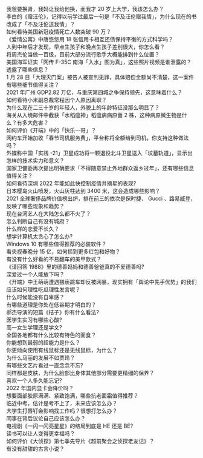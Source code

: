 我爸要换肾，我妈让我给他换，而我才 20 岁上大学，我该怎么办？  
李白的《赠汪伦》，记得以前学过最后一句是「不及汪伦赠我情」，为什么现在的书改成了「不及汪伦送我情」？  
如何看待美国新冠疫情死亡人数突破 90 万？  
《爱情公寓》中唐悠悠用 18 张信用卡相互还债保持平衡的方式科学吗？  
人到中年后才发现，早点生孩子和晚点生孩子差别很大，你怎么看？  
将周杰伦当做一百级，目前大部分流行歌手大概能排到什么位置？  
美国海军证实「网传 F-35C 南海「入水」图为真」，这些照片视频是谁泄露的？透露了哪些信息？  
1 月 28 日「大理灭门案」被告人被宣判无罪，具体赔偿金额尚不清楚，这一案件有哪些细节值得关注？  
2021 年广州 GDP2.82 万亿，与重庆第四城之争保持领先，这意味着什么？  
如何看待小米副总裁常程因个人原因离职？  
为什么现在二三十岁的年轻人，外貌上的年龄特征没那么明显了？  
海关从入境邮件中截获「水稻瘟神」稻瘟病病原菌 2 株，这种病原微生物是什么？有多大危害？  
如何评价《开端》中的「快乐一哥」？  
网约车开始加收「春节司机服务费」，平台称将全额给到司机，你支持这种做法吗？  
外媒称中国「实践 -21」卫星成功将一颗退役北斗卫星送入「坟墓轨道」，显示出怎样的技术实力和意义？  
国家卫健委再次提出明确要求「不得随意禁止外地群众返乡过年」，还有哪些信息值得关注？  
如何看待深圳 2022 年能如此快控制疫情并摘星的表现?  
日本樱岛火山喷发，火山灰柱达到 3400 米，这会造成哪些影响？  
2021 全球奢侈品牌价值榜出炉，排在前三的依次是保时捷、 Gucci 、路易威登，反映了哪些现象和趋势？  
现在台湾艺人在大陆怎么都不火了？  
怎么判断自己有没有城府？  
什么样的恋爱不长久？  
想学计算机太贪心了怎么办?  
Windows 10 有哪些值得推荐的必装软件？  
看央视春晚分 15 亿，如何摇到更多红包和好物？  
有没有什么好看的不易翻车的美甲款式？  
《请回答 1988》里的德善妈妈和德善爸爸真的不爱德善吗?  
深爱过一个人能放下吗？  
《开端》中王萌萌遭遇猥亵跳车却反被网暴，现实拥有「舆论中先手优势」的我们应该如何理性吃瓜理性发言呢？  
什么时候能没有自卑感？  
有哪些道理是你处在低谷期才明白的？  
郝杰导演的短篇《桔子》你有什么看法?  
医学生实习有哪些心酸?  
高一女生学理还是学文?  
全国各地都有什么比较有特色的面食？  
你能想到最弱的超能力是什么？  
你更倾向使用有线鼠标还是无线鼠标，为什么？  
为什么马丽的发展不如贾玲？  
有哪些文艺片看过一直念念不忘?  
同样都是皮肤，为什么脸部比身体其他部分需要更精细的保养？  
喜欢一个人多久能忘记?  
2022 年国内显卡会降价吗？  
想要面部胶原满满、紧致饱满，哪些抗老面霜值得推荐？  
临近中考，估计是考不上了，未来应该怎么办？  
大学生打唇钉会影响找工作吗？很想打怎么办？  
同事在背后议论自己应该怎么办？  
电视剧《一闪一闪亮星星》的结局到底是 HE 还是 BE?  
读书可以让人变得更幸福吗？  
如何评价《大侦探》第七季先导片《超前聚会之侦探老友记》？  
有没有甜甜的古言小说？  
